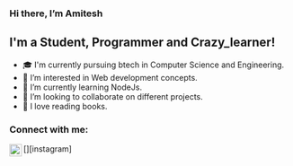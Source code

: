 ### Hi there, I’m Amitesh

## I'm a Student, Programmer and Crazy_learner!

-   🎓 I'm currently pursuing btech in Computer Science and Engineering.
-   👀 I’m interested in Web development concepts.
-   🌱 I’m currently learning NodeJs.
-   💞️ I’m looking to collaborate on different projects.
-   📖 I love reading books.

### Connect with me:

[<img align="left" alt="Instagram" width="22px" src="https://cdn.cdnlogo.com/logos/i/44/instagram-icon.svg">][instagram]

<br />
<!---
Amitesh100/Amitesh100 is a ✨ special ✨ repository because its `README.md` (this file) appears on your GitHub profile.
You can click the Preview link to take a look at your changes.
--->
